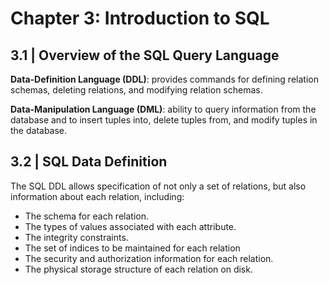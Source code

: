 # Chapter 3: Introduction to SQL
## 3.1 | Overview of the SQL Query Language

**Data-Definition Language (DDL)**: provides commands for defining relation schemas, deleting relations, and modifying relation schemas.

**Data-Manipulation Language (DML)**: ability to query information from the database and to insert tuples into, delete tuples from, and
modify tuples in the database.

## 3.2 | SQL Data Definition

The SQL DDL allows specification of not only a set of relations, but also information
about each relation, including:
- The schema for each relation.
- The types of values associated with each attribute.
- The integrity constraints.
- The set of indices to be maintained for each relation
- The security and authorization information for each relation.
- The physical storage structure of each relation on disk.
